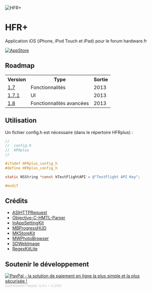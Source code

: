 <img src="http://a252.phobos.apple.com/us/r1000/119/Purple/v4/d1/89/07/d18907cd-3fd2-a828-cbcd-1c9ffeb4e6d0/mza_7454098853510851857.170x170-75.png" alt="HFR+" title="HFR+" style="display:block; margin: 10px auto 30px auto;" class="center">

HFR+
=========================
Application iOS (iPhone, iPod Touch et iPad) pour le forum hardware.fr

<a href="https://itunes.apple.com/app/hfr/id384464712?mt=8" target="_blank"><img src="http://apps.flkone.com/hfrplus/appstore.svg" alt="AppStore" title="AppStore"></a>


Roadmap
-------------------------

<table>
  <tr>
    <th>Version</th><th>Type</th><th>Sortie</th>
  </tr>
<tr>
    <td><a href="https://github.com/FLKone/HFRplus/issues?milestone=12&page=1&sort=created&state=open">1.7</a></td><td>Fonctionnalités</td><td>2013</td>
  </tr>
<tr>
    <td><a href="https://github.com/FLKone/HFRplus/issues?milestone=13&page=1&sort=created&state=open">1.7.1</a></td><td>UI</td><td>2013</td>
  </tr>
<tr>
    <td><a href="https://github.com/FLKone/HFRplus/issues?milestone=9&page=1&sort=created&state=open">1.8</a></td><td>Fonctionnalités avancées</td><td>2013</td>
  </tr>   
</table>


Utilisation
-------------------------

Un fichier config.h est nécessaire (dans le répertoire HFRplus) :

``` objective-c
//
//  config.h
//  HFRplus
//

#ifndef HFRplus_config_h
#define HFRplus_config_h

static NSString *const kTestFlightAPI = @"TestFlight API Key";

#endif
```


Crédits
-------------------------

* [ASIHTTPRequest](https://github.com/pokeb/asi-http-request)
* [Objective-C-HMTL-Parser](https://github.com/zootreeves/Objective-C-HMTL-Parser)
* [InAppSettingKit](https://github.com/futuretap/InAppSettingsKit)
* [MBProgressHUD](https://github.com/jdg/MBProgressHUD)
* [MKStoreKit](https://github.com/MugunthKumar/MKStoreKit)
* [MWPhotoBrowser](https://github.com/mwaterfall/MWPhotoBrowser)
* [SDWebImage](https://github.com/rs/SDWebImage)
* [RegexKitLite](http://regexkit.sourceforge.net/RegexKitLite/)



Soutenir le développement
-------------------------

<a href="https://www.paypal.com/cgi-bin/webscr?cmd=_s-xclick&hosted_button_id=4EBPMFBQ8M6HN" target="_blank"><img src="https://www.paypalobjects.com/fr_FR/FR/i/btn/btn_donate_LG.gif" alt="PayPal - la solution de paiement en ligne la plus simple et la plus sécurisée !"></a>
<span style="color:#bebebe; font-size:11px;">(commission Paypal: 3,4% + 0,25€)</span>